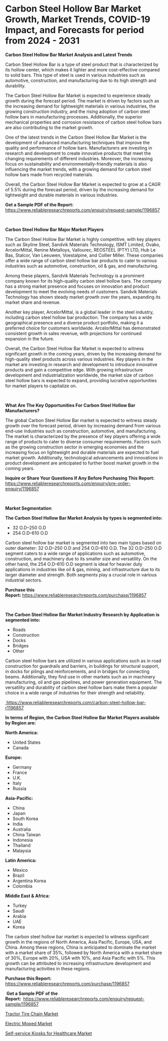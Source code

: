 <p><h1>Carbon Steel Hollow Bar Market Growth, Market Trends, COVID-19 Impact, and Forecasts for period from 2024 - 2031</h1></p><p><strong>Carbon Steel Hollow Bar Market Analysis and Latest Trends</strong></p>
<p><p>Carbon Steel Hollow Bar is a type of steel product that is characterized by its hollow center, which makes it lighter and more cost-effective compared to solid bars. This type of steel is used in various industries such as automotive, construction, and manufacturing due to its high strength and durability.</p><p>The Carbon Steel Hollow Bar Market is expected to experience steady growth during the forecast period. The market is driven by factors such as the increasing demand for lightweight materials in various industries, the growing construction industry, and the rising adoption of carbon steel hollow bars in manufacturing processes. Additionally, the superior mechanical properties and corrosion resistance of carbon steel hollow bars are also contributing to the market growth.</p><p>One of the latest trends in the Carbon Steel Hollow Bar Market is the development of advanced manufacturing techniques that improve the quality and performance of hollow bars. Manufacturers are investing in research and development to create innovative products that meet the changing requirements of different industries. Moreover, the increasing focus on sustainability and environmentally-friendly materials is also influencing the market trends, with a growing demand for carbon steel hollow bars made from recycled materials.</p><p>Overall, the Carbon Steel Hollow Bar Market is expected to grow at a CAGR of 5.5% during the forecast period, driven by the increasing demand for lightweight and durable materials in various industries.</p></p>
<p><strong>Get a Sample PDF of the Report:&nbsp;</strong> <a href="https://www.reliableresearchreports.com/enquiry/request-sample/1196857">https://www.reliableresearchreports.com/enquiry/request-sample/1196857</a></p>
<p>&nbsp;</p>
<p><strong>Carbon Steel Hollow Bar Major Market Players</strong></p>
<p><p>The Carbon Steel Hollow Bar Market is highly competitive, with key players such as Skyline Steel, Sandvik Materials Technology, ISMT Limited, Ovako, ArcelorMittal, Renine Metalloys, Vallourec, REOSTEEL (PTY) LTD, Hub Le Bas, Stalcor, Van Leeuwen, Voestalpine, and Collier Miller. These companies offer a wide range of carbon steel hollow bar products to cater to various industries such as automotive, construction, oil & gas, and manufacturing.</p><p>Among these players, Sandvik Materials Technology is a prominent company known for its high-quality carbon steel hollow bars. The company has a strong market presence and focuses on innovation and product development to meet the evolving needs of customers. Sandvik Materials Technology has shown steady market growth over the years, expanding its market share and revenue.</p><p>Another key player, ArcelorMittal, is a global leader in the steel industry, including carbon steel hollow bar production. The company has a wide geographical presence and a diverse product portfolio, making it a preferred choice for customers worldwide. ArcelorMittal has demonstrated consistent growth in sales revenue, with projections for continued expansion in the future.</p><p>Overall, the Carbon Steel Hollow Bar Market is expected to witness significant growth in the coming years, driven by the increasing demand for high-quality steel products across various industries. Key players in the market are investing in research and development to introduce innovative products and gain a competitive edge. With growing infrastructure development and industrialization worldwide, the market size of carbon steel hollow bars is expected to expand, providing lucrative opportunities for market players to capitalize on.</p></p>
<p>&nbsp;</p>
<p><strong>What Are The Key Opportunities For Carbon Steel Hollow Bar Manufacturers?</strong></p>
<p><p>The global Carbon Steel Hollow Bar market is expected to witness steady growth over the forecast period, driven by increasing demand from various end-use industries such as construction, automotive, and manufacturing. The market is characterized by the presence of key players offering a wide range of products to cater to diverse consumer requirements. Factors such as the growing construction sector in emerging economies and the increasing focus on lightweight and durable materials are expected to fuel market growth. Additionally, technological advancements and innovations in product development are anticipated to further boost market growth in the coming years.</p></p>
<p><strong>Inquire or Share Your Questions If Any Before Purchasing This Report:</strong> <a href="https://www.reliableresearchreports.com/enquiry/pre-order-enquiry/1196857">https://www.reliableresearchreports.com/enquiry/pre-order-enquiry/1196857</a></p>
<p>&nbsp;</p>
<p><strong>Market Segmentation</strong></p>
<p><strong>The Carbon Steel Hollow Bar Market Analysis by types is segmented into:</strong></p>
<p><ul><li>32 O.D–250 O.D</li><li>254 O.D–610 O.D</li></ul></p>
<p><p>Carbon steel hollow bar market is segmented into two main types based on outer diameter: 32 O.D–250 O.D and 254 O.D–610 O.D. The 32 O.D–250 O.D segment caters to a wide range of applications such as automotive, construction, and machinery due to its smaller size and versatility. On the other hand, the 254 O.D–610 O.D segment is ideal for heavier duty applications in industries like oil & gas, mining, and infrastructure due to its larger diameter and strength. Both segments play a crucial role in various industrial sectors.</p></p>
<p><strong>Purchase this Report:&nbsp;</strong><a href="https://www.reliableresearchreports.com/purchase/1196857">https://www.reliableresearchreports.com/purchase/1196857</a></p>
<p>&nbsp;</p>
<p><strong>The Carbon Steel Hollow Bar Market Industry Research by Application is segmented into:</strong></p>
<p><ul><li>Roads</li><li>Construction</li><li>Docks</li><li>Bridges</li><li>Other</li></ul></p>
<p><p>Carbon steel hollow bars are utilized in various applications such as in road construction for guardrails and barriers, in buildings for structural support, in docks for pilings and reinforcements, and in bridges for connecting beams. Additionally, they find use in other markets such as in machinery manufacturing, oil and gas pipelines, and power generation equipment. The versatility and durability of carbon steel hollow bars make them a popular choice in a wide range of industries for their strength and reliability.</p></p>
<p><a href="https://www.reliableresearchreports.com/carbon-steel-hollow-bar-r1196857">&nbsp;https://www.reliableresearchreports.com/carbon-steel-hollow-bar-r1196857</a></p>
<p><strong>In terms of Region, the Carbon Steel Hollow Bar Market Players available by Region are:</strong></p>
<p>
    <p> <strong> North America: </strong>
        <ul>
            <li>United States</li>
            <li>Canada</li>
        </ul>
        </p> 
    <p> <strong> Europe: </strong>
        <ul>
            <li>Germany</li>
            <li>France</li>
            <li>U.K.</li>
            <li>Italy</li>
            <li>Russia</li>
        </ul>
        </p> 
    <p> <strong> Asia-Pacific: </strong>
        <ul>
            <li>China</li>
            <li>Japan</li>
            <li>South Korea</li>
            <li>India</li>
            <li>Australia</li>
            <li>China Taiwan</li>
            <li>Indonesia</li>
            <li>Thailand</li>
            <li>Malaysia</li>
        </ul>
        </p> 
    <p> <strong> Latin America: </strong>
        <ul>
            <li>Mexico</li>
            <li>Brazil</li>
            <li>Argentina Korea</li>
            <li>Colombia</li>
        </ul>
        </p> 
    <p> <strong> Middle East & Africa: </strong>
        <ul>
            <li>Turkey</li>
            <li>Saudi</li>
            <li>Arabia</li>
            <li>UAE</li>
            <li>Korea</li>
        </ul>
    </p>
    </p>
<p><p>The carbon steel hollow bar market is expected to witness significant growth in the regions of North America, Asia Pacific, Europe, USA, and China. Among these regions, China is anticipated to dominate the market with a market share of 35%, followed by North America with a market share of 30%, Europe with 20%, USA with 10%, and Asia Pacific with 5%. This growth can be attributed to increasing infrastructure development and manufacturing activities in these regions.</p></p>
<p><strong>Purchase this Report: </strong><a href="https://www.reliableresearchreports.com/purchase/1196857">https://www.reliableresearchreports.com/purchase/1196857</a></p>
<p>&nbsp;<strong>Get a Sample PDF of the Report:&nbsp;&nbsp;</strong><a href="https://www.reliableresearchreports.com/enquiry/request-sample/1196857">https://www.reliableresearchreports.com/enquiry/request-sample/1196857</a></p>
<p><strong></strong></p>
<p><p><a href="https://medium.com/@clairhane1992/tractor-tire-chain-market-market-segmentation-geographical-regions-and-market-forcast-till-2031-1a0c759f044e">Tractor Tire Chain Market</a></p><p><a href="https://medium.com/@scottroberts2661/electric-moped-market-a-global-and-regional-analysis-focus-on-region-country-level-analysis-c5629d187442">Electric Moped Market</a></p><p><a href="https://github.com/adriannay56456/Market-Research-Report-List-1/blob/main/self-service-kiosks-for-healthcare-market.md">Self-service Kiosks for Healthcare Market</a></p></p>